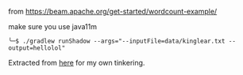 from https://beam.apache.org/get-started/wordcount-example/

make sure you use java11m

`╰─$ ./gradlew runShadow --args="--inputFile=data/kinglear.txt --output=hellolol"`

Extracted from [here](https://github.com/apache/beam/tree/master/examples/java/src/main/java/org/apache/beam/examples) for my own tinkering.

